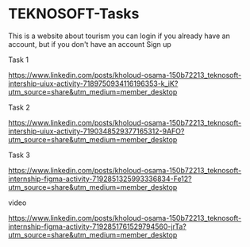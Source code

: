 # TEKNOSOFT-Tasks
This is a website about tourism you can login if you already have an account, but if you don't have an account Sign up





Task 1


https://www.linkedin.com/posts/kholoud-osama-150b72213_teknosoft-intership-uiux-activity-7189750934116196353-k_iK?utm_source=share&utm_medium=member_desktop












Task 2



https://www.linkedin.com/posts/kholoud-osama-150b72213_teknosoft-intership-uiux-activity-7190348529377165312-9AFO?utm_source=share&utm_medium=member_desktop




























Task 3



https://www.linkedin.com/posts/kholoud-osama-150b72213_teknosoft-internship-figma-activity-7192851325993336834-Fe12?utm_source=share&utm_medium=member_desktop






















video


https://www.linkedin.com/posts/kholoud-osama-150b72213_teknosoft-internship-figma-activity-7192851761529794560-jrTa?utm_source=share&utm_medium=member_desktop
